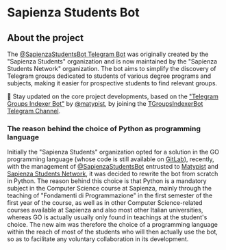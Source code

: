 # Sapienza Students Bot

## About the project

The [@SapienzaStudentsBot Telegram Bot](https://telegram.me/) was originally created by the "Sapienza Students" organization and is now maintained by the "Sapienza Students Network" organization. The bot aims to simplify the discovery of Telegram groups dedicated to students of various degree programs and subjects, making it easier for prospective students to find relevant groups.

🔔 Stay updated on the core project developments, based on the ["Telegram Groups Indexer Bot"](https://github.com/matypist/tgroupsindexerbot) by [@matypist](https://github.com/matypist), by joining the [TGroupsIndexerBot Telegram Channel](https://t.me/TGroupsIndexerBotGit).

### The reason behind the choice of Python as programming language

Initially the "Sapienza Students" organization opted for a solution in the GO programming language (whose code is still available on [GitLab](https://gitlab.com/sapienzastudents/antispam-telegram-bot)), recently, with the management of [@SapienzaStudentsBot](https://telegram.me/SapienzaStudentsBot) entrusted to [Matypist](https://github.com/matypist) and [Sapienza Students Network](https://github.com/sapienzastudentsnetwork), it was decided to rewrite the bot from scratch in Python. The reason behind this choice is that Python is a mandatory subject in the Computer Science course at Sapienza, mainly through the teaching of "Fondamenti di Programmazione" in the first semester of the first year of the course, as well as in other Computer Science-related courses available at Sapienza and also most other Italian universities, whereas GO is actually usually only found in teachings at the student's choice. The new aim was therefore the choice of a programming language within the reach of most of the students who will then actually use the bot, so as to facilitate any voluntary collaboration in its development.